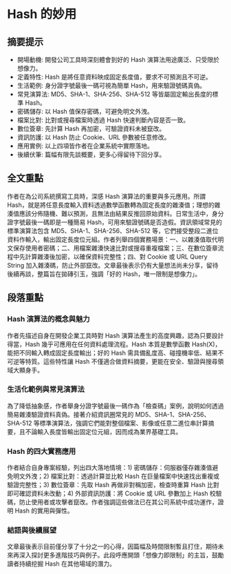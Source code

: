# Hash 的妙用

## 摘要提示
- 開場動機: 開發公司工具時深刻體會到好的 Hash 演算法用途廣泛、只受限於想像力。  
- 定義特性: Hash 是將任意資料映成固定長度值，要求不可預測且不可逆。  
- 生活範例: 身分證字號最後一碼可視為簡單 Hash，用來驗證號碼真偽。  
- 常見演算法: MD5、SHA-1、SHA-256、SHA-512 等皆屬固定輸出長度的標準 Hash。  
- 密碼儲存: 以 Hash 值保存密碼，可避免明文外洩。  
- 檔案比對: 比對或搜尋檔案時透過 Hash 快速判斷內容是否一致。  
- 數位簽章: 先計算 Hash 再加密，可驗證資料未被竄改。  
- 資訊防護: 以 Hash 防止 Cookie、URL 參數被任意修改。  
- 應用實例: 以上四項皆作者在企業系統中實際落地。  
- 後續伏筆: 篇幅有限先談概要，更多心得留待下回分享。  

## 全文重點
作者在為公司系統撰寫工具時，深感 Hash 演算法的重要與多元應用。所謂 Hash，就是將任意長度輸入資料透過數學函數轉為固定長度的雜湊值；理想的雜湊值應該分佈隨機、難以預測，且無法由結果反推回原始資料。日常生活中，身分證字號最後一碼即是一種簡易 Hash，可用來驗證號碼是否造假。資訊領域常見的標準演算法包含 MD5、SHA-1、SHA-256、SHA-512 等，它們接受整段二進位資料作輸入，輸出固定長度位元組。作者列舉四個實務場景：一、以雜湊值取代明文保存使用者密碼；二、用檔案雜湊快速比對或搜尋重複檔案；三、在數位簽章流程中先計算雜湊後加密，以確保資料完整性；四、對 Cookie 或 URL Query String 加入雜湊碼，防止外部竄改。文章最後表示仍有大量想法尚未分享，留待後續再談，整篇旨在拋磚引玉，強調「好的 Hash，唯一限制是想像力」。

## 段落重點
### Hash 演算法的概念與魅力
作者先描述自身在開發企業工具時對 Hash 演算法產生的高度興趣，認為只要設計得當，Hash 幾乎可應用在任何資料處理流程。Hash 本質是數學函數 Hash(X)，能把不同輸入轉成固定長度輸出；好的 Hash 需具備亂度高、碰撞機率低、結果不可逆等特質。這些特性讓 Hash 不僅適合做資料摘要，更能在安全、驗證與搜尋領域大顯身手。

### 生活化範例與常見演算法
為了降低抽象感，作者舉身分證字號最後一碼作為「檢查碼」案例，說明如何透過簡易雜湊驗證資料真偽。接著介紹資訊圈常見的 MD5、SHA-1、SHA-256、SHA-512 等標準演算法，強調它們能對整個檔案、影像或任意二進位串計算摘要，且不論輸入長度皆輸出固定位元組，因而成為業界基礎工具。

### Hash 的四大實務應用
作者結合自身專案經驗，列出四大落地情境：1) 密碼儲存：伺服器僅存雜湊值避免明文外洩；2) 檔案比對：透過計算並比較 Hash 在巨量檔案中快速找出重複或驗證完整性；3) 數位簽章：先取 Hash 再做非對稱加密，檢查時重算 Hash 比對即可確認資料未改動；4) 外部資訊防護：將 Cookie 或 URL 參數加上 Hash 校驗碼，防止使用者或攻擊者竄改。作者強調這些做法已在其公司系統中成功運作，證明 Hash 的實用與彈性。

### 結語與後續展望
文章最後表示目前僅分享了十分之一的心得，因篇幅及時間限制暫且打住，期待未來再深入探討更多進階技巧與例子。此段呼應開頭「想像力即限制」的主旨，鼓勵讀者持續挖掘 Hash 在其他場域的潛力。